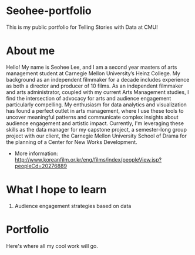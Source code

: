 # Seohee-portfolio
This is my public portfolio for Telling Stories with Data at CMU!

# About me
Hello! My name is Seohee Lee, and I am a second year masters of arts management student at Carnegie Mellon University’s Heinz College. My background as an independent filmmaker for a decade includes experience as both a director and producer of 10 films. As an independent filmmaker and arts administrator, coupled with my current Arts Management studies, I find the intersection of advocacy for arts and audience engagement particularly compelling.
My enthusiasm for data analytics and visualization has found a perfect outlet in arts management, where I use these tools to uncover meaningful patterns and communicate complex insights about audience engagement and artistic impact. Currently, I'm leveraging these skills as the data manager for my capstone project, a semester-long group project with our client, the Carnegie Mellon University School of Drama for the planning of a Center for New Works Development.  
- More information: http://www.koreanfilm.or.kr/eng/films/index/peopleView.jsp?peopleCd=20276889

# What I hope to learn

1. Audience engagement strategies based on data

# Portfolio

Here's where all my cool work will go.
